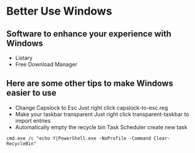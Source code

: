 # Better Use Windows 

## Software to enhance your experience with Windows 
- Listary
- Free Download Manager

## Here are some other tips to make Windows easier to use 
- Change Capslock to Esc
Just right click capslock-to-esc.reg
- Make your taskbar transparent
Just right click transparent-taskbar to import entries
- Automatically empty the recycle bin
Task Scheduler create new task
```
cmd.exe /c "echo Y|PowerShell.exe -NoProfile -Command Clear-RecycleBin"
```